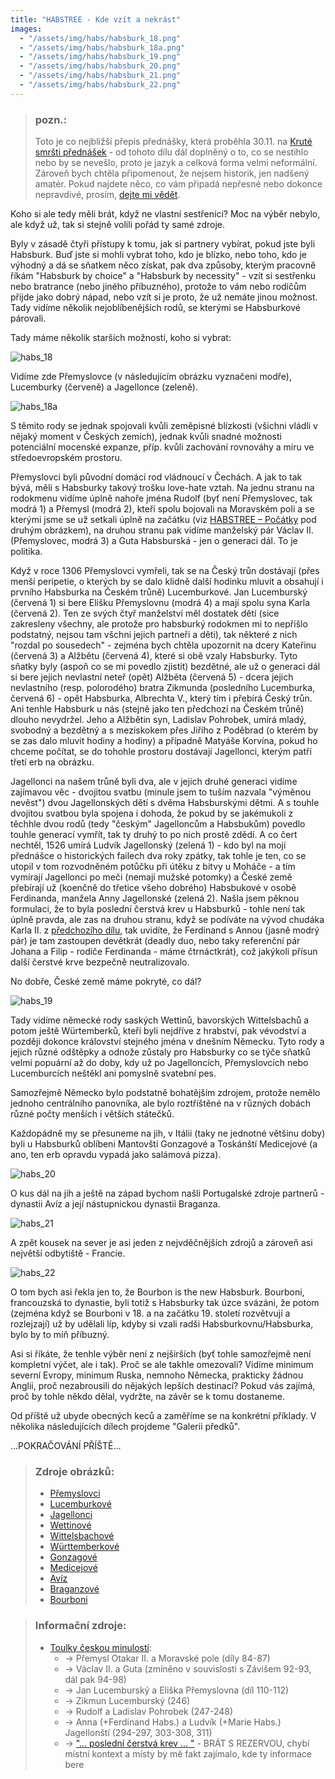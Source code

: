 ```yaml
---
title: "HABSTREE - Kde vzít a nekrást"
images:
  - "/assets/img/habs/habsburk_18.png"
  - "/assets/img/habs/habsburk_18a.png"
  - "/assets/img/habs/habsburk_19.png"
  - "/assets/img/habs/habsburk_20.png"
  - "/assets/img/habs/habsburk_21.png"
  - "/assets/img/habs/habsburk_22.png"
---
```


> ### pozn.:
> Toto je co nejbližší přepis přednášky, která proběhla 30.11. na [Kruté smršti přednášek](https://ksp.mff.cuni.cz/akce/smrst/) - od tohoto dílu dál doplněný o to, co se nestihlo nebo by se nevešlo,
> proto je jazyk a celková forma velmi neformální. Zároveň bych chtěla připomenout, že nejsem historik,
> jen nadšený amatér. Pokud najdete něco, co vám připadá nepřesné nebo dokonce nepravdivé,
> prosím, [dejte mi vědět](mailto:matcha1309@hotmail.com).

<!--begin_excerpt-->

Koho si ale tedy měli brát, když ne vlastní sestřenici? 
Moc na výběr nebylo, ale když už, tak si stejně volili pořád ty samé zdroje.

<!--end_excerpt-->
Byly v zásadě čtyři přístupy k tomu, jak si partnery vybírat, pokud jste byli Habsburk.
Buď jste si mohli vybrat toho, kdo je blízko, nebo toho, kdo je výhodný a dá se sňatkem něco získat, pak dva způsoby, kterým pracovně říkám "Habsburk by choice" a "Habsburk by necessity" - vzít si sestřenku nebo bratrance (nebo jiného příbuzného), protože to vám nebo rodičům přijde jako dobrý nápad, nebo vzít si je proto, že už nemáte jinou možnost.
Tady vidíme několik nejoblíbenějších rodů, se kterými se Habsburkové párovali.

Tady máme několik starších možností, koho si vybrat:

![habs_18](/assets/img/habs/habsburk_18.png)

Vidíme zde Přemyslovce (v následujícím obrázku vyznačeni modře), Lucemburky (červeně) a Jagellonce (zeleně).

![habs_18a](/assets/img/habs/habsburk_18a.png)

S těmito rody se jednak spojovali kvůli zeměpisné blízkosti (všichni vládli v nějaký moment v Českých zemích), jednak kvůli snadné možnosti potenciální mocenské expanze, příp. kvůli zachování rovnováhy a míru ve středoevropském prostoru.

Přemyslovci byli původní domácí rod vládnoucí v Čechách. A jak to tak bývá, měli s Habsburky takový trošku love-hate vztah. Na jednu stranu na rodokmenu vidíme úplně nahoře jména Rudolf (byť není Přemyslovec, tak modrá 1) a Přemysl (modrá 2), kteří spolu bojovali na Moravském poli a se kterými jsme se už setkali úplně na začátku (viz [HABSTREE – Počátky](https://matcha1309.github.io/HABSTREE01/) pod druhým obrázkem), na druhou stranu pak vidíme manželský pár Václav II. (Přemyslovec, modrá 3) a Guta Habsburská - jen o generaci dál. To je politika.

Když v roce 1306 Přemyslovci vymřeli, tak se na Český trůn dostávají (přes menší peripetie, o kterých by se dalo klidně další hodinku mluvit a obsahují i prvního Habsburka na Českém trůně) Lucemburkové. Jan Lucemburský (červená 1) si bere Elišku Přemyslovnu (modrá 4) a mají spolu syna Karla (červená 2). Ten ze svých čtyř manželství měl dostatek dětí (sice zakresleny všechny, ale protože pro habsburký rodokmen mi to nepřišlo podstatný, nejsou tam všchni jejich partneři a děti), tak některé z nich "rozdal po sousedech" - zejména bych chtěla upozornit na dcery Kateřinu (červená 3) a Alžbětu (červená 4), které si obě vzaly Habsburky. Tyto sňatky byly (aspoň co se mi povedlo zjistit) bezdětné, ale už o generaci dál si bere jejich nevlastní neteř (opět) Alžběta (červená 5) - dcera jejich nevlastního (resp. polorodého) bratra Zikmunda (posledního Lucemburka, červená 6) - opět Habsburka, Albrechta V., který tím i přebírá Český trůn. Ani tenhle Habsburk u nás (stejně jako ten předchozí na Českém trůně) dlouho nevydržel. Jeho a Alžbětin syn, Ladislav Pohrobek, umírá mladý, svobodný a bezdětný a s meziskokem přes Jiřího z Poděbrad (o kterém by se zas dalo mluvit hodiny a hodiny) a případně Matyáše Korvína, pokud ho chceme počítat, se do tohohle prostoru dostávají Jagellonci, kterým patří třetí erb na obrázku.

Jagellonci na našem trůně byli dva, ale v jejich druhé generaci vidíme zajímavou věc - dvojitou svatbu (minule jsem to tuším nazvala "výměnou nevěst") dvou Jagellonských dětí s dvěma Habsburskými dětmi. A s touhle dvojitou svatbou byla spojena i dohoda, že pokud by se jakémukoli z těchhle dvou rodů (tedy "českým" Jagelloncům a Habsbukům) povedlo touhle generací vymřít, tak ty druhý to po nich prostě zdědí. A co čert nechtěl, 1526 umírá Ludvík Jagellonský (zelená 1) - kdo byl na mojí přednášce o historických failech dva roky zpátky, tak tohle je ten, co se utopil v tom rozvodněném potůčku při útěku z bitvy u Moháče - a tím vymírají Jagellonci po meči (nemají mužské potomky) a České země přebírají už (koenčně do třetice všeho dobrého) Habsbukové v osobě Ferdinanda, manžela Anny Jagellonské (zelená 2). Našla jsem pěknou formulaci, že to byla poslední čerstvá krev u Habsburků - tohle není tak úplně pravda, ale zas na druhou stranu, když se podíváte na vývod chudáka Karla II. z [předchozího dílu](https://matcha1309.github.io/HABSTREE02/), tak uvidíte, že Ferdinand s Annou (jasně modrý pár) je tam zastoupen devětkrát (deadly duo, nebo taky referenční pár Johana a Filip - rodiče Ferdinanda - máme čtrnáctkrát), což jakýkoli přísun další čerstvé krve bezpečně neutralizovalo.

No dobře, České země máme pokryté, co dál? 

![habs_19](/assets/img/habs/habsburk_19.png)

Tady vidíme německé rody saských Wettinů, bavorských Wittelsbachů a potom ještě Würtemberků, kteří byli nejdříve z hrabství, pak vévodství a později dokonce království stejného jména v dnešním Německu. Tyto rody a jejich různé odštěpky a odnože zůstaly pro Habsburky co se týče sňatků velmi popuární až do doby, kdy už po Jagelloncích, Přemyslovcích nebo Lucemburcích neštěkl ani pomyslně svatební pes.

<!---
Pokus o obarvení všech Wettinů, Wittelsbachů a Würtemberků (je to ale složité, protože mnozí jsou známí pod jménem toho, čemu vládli a nikoli rodů) - po řadě žlutá, modrá a červená. 

![habs_19a](/assets/img/habs/habsburk_19a.png) - TODO (nebylo na přednášce, je to hodně, časem bude)
-->

Samozřejmě Německo bylo podstatně bohatějším zdrojem, protože nemělo jednoho centrálního panovníka, ale bylo roztříštěné na v různých dobách různé počty menších i větších státečků.

Každopádně my se přesuneme na jih, v Itálii (taky ne jednotné většinu doby) byli u Habsburků oblíbeni Mantovští Gonzagové a Toskánští Medicejové (a ano, ten erb opravdu vypadá jako salámová pizza).

![habs_20](/assets/img/habs/habsburk_20.png)

O kus dál na jih a ještě na západ bychom našli Portugalské zdroje partnerů - dynastii Avíz a její nástupnickou dynastii Braganza.

![habs_21](/assets/img/habs/habsburk_21.png)

A zpět kousek na sever je asi jeden z nejvděčnějších zdrojů a zároveň asi největší odbytiště - Francie.

![habs_22](/assets/img/habs/habsburk_22.png)

O tom bych asi řekla jen to, že Bourbon is the new Habsburk. Bourboni, francouzská to dynastie, byli totiž s Habsburky tak úzce svázáni, že potom (zejména když se Bourboni v 18. a na začátku 19. století rozvětvují a rozlejzají) už by udělali líp, kdyby si vzali radši Habsburkovnu/Habsburka, bylo by to míň příbuzný.

Asi si říkáte, že tenhle výběr není z nejširších (byť tohle samozřejmě není kompletní výčet, ale i tak). Proč se ale takhle omezovali? Vidíme minimum severní Evropy, minimum Ruska, nemnoho Německa, prakticky žádnou Anglii, proč nezabrousili do nějakých lepších destinací?
Pokud vás zajímá, proč by tohle někdo dělal, vydržte, na závěr se k tomu dostaneme.

Od příště už ubyde obecných keců a zaměříme se na konkrétní příklady. V několika následujících dílech projdeme "Galerii předků".

...POKRAČOVÁNÍ PŘÍŠTĚ...


> ### Zdroje obrázků:
> - [Přemyslovci](https://commons.wikimedia.org/wiki/File:P%C5%99emyslovci_erb.svg#)
> - [Lucemburkové](https://commons.wikimedia.org/wiki/File:COA_Luxembourg_with_crest.svg#)
> - [Jagellonci](https://commons.wikimedia.org/wiki/File:COA_Jagiellon.svg#)
> - [Wettinové](https://commons.wikimedia.org/wiki/File:COA_Wettin.svg#)
> - [Wittelsbachové](https://commons.wikimedia.org/wiki/File:Wappen_des_Herzogs_in_Bayern_(Haus_Wittelsbach).png#)
> - [Württemberkové](https://commons.wikimedia.org/wiki/File:Wuerttemberg_Arms.svg#)
> - [Gonzagové](https://commons.wikimedia.org/wiki/File:Coat_of_arms_of_the_House_of_Gonzaga_(1328-1389).svg#)
> - [Medicejové](https://commons.wikimedia.org/wiki/File:Stemma_dei_Medici.png#)
> - [Avíz](https://commons.wikimedia.org/wiki/File:Bras%C3%A3o_de_armas_do_reino_de_Portugal_(1385).svg#)
> - [Braganzové](https://commons.wikimedia.org/wiki/File:Brasao-Brigantina.png#)
> - [Bourboni](https://commons.wikimedia.org/wiki/File:Grand_Royal_Coat_of_Arms_of_France.svg#)


> ### Informační zdroje:
> - [Toulky českou minulostí](https://dvojka.rozhlas.cz/toulky-ceskou-minulosti-vsechny-dily):
>   - -> Přemysl Otakar II. a Moravské pole (díly 84-87)
>   - -> Václav II. a Guta (zmíněno v souvislosti s Závišem 92-93, dál pak 94-98)
>   - -> Jan Lucemburský a Eliška Přemyslovna (díl 110-112)
>   - -> Zikmun Lucemburský (246)
>   - -> Rudolf a Ladislav Pohrobek (247-248)
>   - -> Anna (+Ferdinand Habs.) a Ludvík (+Marie Habs.) Jagellonští (294-297, 303-308, 311)
>   - -> ["... poslední čerstvá krev ... "](https://youtu.be/J0beoQrjTAo?si=8UqzJA-rHamiKydB&t=678) - BRÁT S REZERVOU, chybí místní kontext a místy by mě fakt zajímalo, kde ty informace bere


